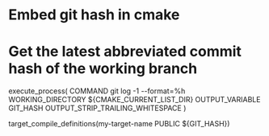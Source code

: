 


# Embed git hash in cmake

# Get the latest abbreviated commit hash of the working branch
    
    
execute_process(
    COMMAND git log -1 --format=%h
    WORKING_DIRECTORY ${CMAKE_CURRENT_LIST_DIR}
    OUTPUT_VARIABLE GIT_HASH
    OUTPUT_STRIP_TRAILING_WHITESPACE
    )

target_compile_definitions(my-target-name PUBLIC ${GIT_HASH})
